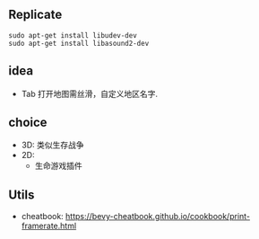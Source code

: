 ## Replicate

```console
sudo apt-get install libudev-dev
sudo apt-get install libasound2-dev
```

## idea

- Tab 打开地图需丝滑，自定义地区名字.

## choice

- 3D: 类似生存战争
- 2D:
    - 生命游戏插件

## Utils

- cheatbook: https://bevy-cheatbook.github.io/cookbook/print-framerate.html
